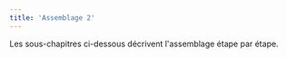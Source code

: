 ```yaml
---
title: 'Assemblage 2'
---
```


Les sous-chapitres ci-dessous décrivent l'assemblage étape par étape.